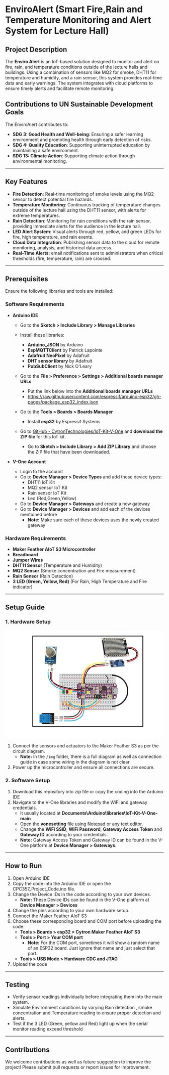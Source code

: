 # EnviroAlert (Smart Fire,Rain and Temperature Monitoring and Alert System for Lecture Hall)

## Project Description  

The **Enviro Alert** is an IoT-based solution designed to monitor and alert on fire, rain, and temperature conditions outside of the lecture halls and buildings. Using a combination of sensors like MQ2 for smoke, DHT11 for temperature and humidity, and a rain sensor, this system provides real-time data and early warnings. The system integrates with cloud platforms to ensure timely alerts and facilitate remote monitoring.

## Contributions to UN Sustainable Development Goals

The EnviroAlert contributes to:
- **SDG 3: Good Health and Well-being**: Ensuring a safer learning environment and promoting health through early detection of risks.
- **SDG 4: Quality Education**: Supporting uninterrupted education by maintaining a safe environment.
- **SDG 13: Climate Action**: Supporting climate action through environmental monitoring.

---

## Key Features 
- **Fire Detection**: Real-time monitoring of smoke levels using the MQ2 sensor to detect potential fire hazards.
- **Temperature Monitoring**: Continuous tracking of temperature changes outside of the lecture hall using the DHT11 sensor, with alerts for extreme temperatures.
- **Rain Detection**: Monitoring for rain conditions with the rain sensor, providing immediate alerts for the audience in the lecture hall.
- **LED Alert System**: Visual alerts through red, yellow, and green LEDs for fire, high temperature, and rain events.
- **Cloud Data Integration**: Publishing sensor data to the cloud for remote monitoring, analysis, and historical data access.
- **Real-Time Alerts**: email notifications sent to administrators when critical thresholds (fire, temperature, rain) are crossed.

---

## Prerequisites  
Ensure the following libraries and tools are installed:  

### Software Requirements
- **Arduino IDE**
  - Go to the **Sketch > Include Library > Manage Libraries**
  - Install these libraries:
    - **Arduino_JSON** by Arduino
    - **EspMQTTClient** by Patrick Lapointe
    - **Adafruit NeoPixel** by Adafruit
    - **DHT sensor library** by Adafruit
    - **PubSubClient** by Nick O'Leary
   

  - Go to the **File > Preference > Settings > Additional boards manager URLs** 
    - Put the link below into the **Additional boards manager URLs**
    - https://raw.githubusercontent.com/espressif/arduino-esp32/gh-pages/package_esp32_index.json

  - Go to the **Tools > Boards > Boards Manager**
    - Install **esp32** by Espressif Systems

  - Go to [GitHub - CytronTechnologies/IoT-Kit-V-One](https://github.com/CytronTechnologies/IoT-Kit-V-One) and **download the ZIP file** for this IoT kit.
    - Go to **Sketch > Include Library > Add ZIP Library** and choose the ZIP file that have been downloaded.

- **V-One Account**
  - Login to the account
  - Go to **Device Manager > Device Types** and add these device types:
    - DHT11 IoT Kit
    - MQ2 sensor IoT Kit
    - Rain sensor IoT Kit
    - Led (Red,Green,Yellow)
  - Go to **Device Manager > Gateways** and create a new gateway
  - Go to **Device Manager > Devices** and add each of the devices mentioned before
    - **Note:** Make sure each of these devices uses the newly created gateway

### Hardware Requirements
- **Maker Feather AIoT S3 Microcontroller** 
- **Breadboard**
- **Jumper Wires**
- **DHT11 Sensor** (Temperature and Humidity)  
- **MQ2 Sensor** (Smoke concentration and Fire measurement)  
- **Rain Sensor**  (Rain Detection)
- **3 LED (Green, Yellow, Red)** (For Rain, High Temperature and Fire indicator)  
---

## Setup Guide  

### 1. Hardware Setup 

![Hardware Setup Enviro Alert](img/Hardware_Setup_EnviroAlert.jpg)

1. Connect the sensors and actuators to the Maker Feather S3 as per the circuit diagram. 
    - **Note:** In the `/img` folder, there is a full diagram as well as connection guide in case some wiring in the diagram is not clear
2. Power up the microcontroller and ensure all connections are secure.

### 2. Software Setup  
1. Download this repository into zip file or copy the coding into the Arduino IDE
2. Navigate to the V-One libraries and modify the WiFi and gateway credentials.
    - It usually located at **Documents\Arduino\libraries\IoT-Kit-V-One-main** 
    - Open the **vonesetting** file using Notepad or any text editor.
    - Change the **WiFi SSID**, **WiFi Password**, **Gateway Access Token** and **Gateway ID** according to your credentials.
    - **Note:** Gateway Access Token and Gateway ID can be found in the V-One platform at **Device Manager > Gateways**.

---

## How to Run  
1. Open Arduino IDE  
2. Copy the code into the Arduino IDE or open the CPC357_Project_Code.ino file. 
3. Change the Device IDs in the code according to your own devices.
    - **Note:** These Device IDs can be found in the V-One platform at **Device Manager > Devices**
4. Change the pins according to your own hardware setup.
5. Connect the Maker Feather AIoT S3
6. Choose these corresponding board and COM port before uploading the code:
    - **Tools > Boards > esp32 > Cytron Maker Feather AIoT S3**
    - **Tools > Port > Your COM port**
      - **Note:** For the COM port, sometimes it will show a random name of an ESP32 board. Just ignore that name and just select that port.
    - **Tools > USB Mode > Hardware CDC and JTAG**
7. Upload the code

---

## Testing  
- Verify sensor readings individually before integrating them into the main system.  
- Simulate Environment conditions by varying Rain detection , smoke concentration and Temperature reading to ensure proper detection and alerts.  
- Test if the 3 LED (Green, yellow and Red) light up when the serial monitor reading exceed threshold

---
## Contributions  
We welcome contributions as well as future suggestion to improve the project! Please submit pull requests or report issues for improvement.
